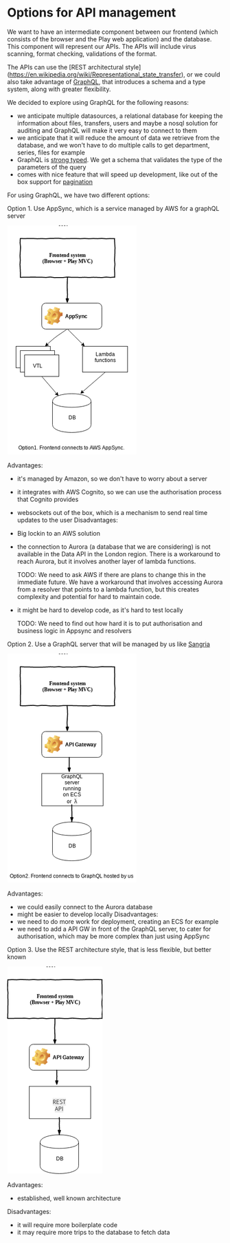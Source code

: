 # Options for API management

We want to have an intermediate component between our frontend (which consists of the browser and the Play web application)
and the database. 
This component will represent our APIs. The APIs will include virus scanning, format checking, validations of the format.

The APIs can use the [REST architectural style]  (https://en.wikipedia.org/wiki/Representational_state_transfer),
or we could also take advantage of [GraphQL](https://graphql.org/), that introduces a schema and a type system, along with greater flexibility.

We decided to explore using GraphQL for the following reasons:
- we anticipate multiple datasources, a relational database for keeping the information about files, transfers, users 
 and maybe a nosql solution for auditing and GraphQL will make it very easy to connect to them
- we anticipate that it will reduce the amount of data we retrieve from the database, and we won't have to do
multiple calls to get department, series, files for example
- GraphQL is [strong typed](https://graphql.org/learn/schema/). We get a schema that validates the type of the parameters of the query
- comes with nice feature that will speed up development, like out of the box support for [pagination](https://graphql.org/learn/pagination/)

For using GraphQL, we have two different options:

Option 1. Use AppSync, which is a service managed by AWS for a graphQL server

![appsync](images/AppSync.png "Frontend connects to AWS Appsync")

Advantages:
- it's managed by Amazon, so we don't have to worry about a server
- it integrates with AWS Cognito, so we can use the authorisation process that Cognito provides
- websockets out of the box, which is a mechanism to send real time updates to the user
Disadvantages:
- Big lockin to an AWS solution
- the connection to Aurora (a database that we are considering) is not available in the Data API in the
London region. There is a workaround to reach Aurora, but it involves another layer of lambda functions. 

   TODO: We need to ask AWS if there are plans to change this in the immediate future. We have a
workaround that involves accessing Aurora from a resolver that points to a lambda function, but this
creates complexity and potential for hard to maintain code.
- it might be hard to develop code, as it's hard to test locally

   TODO: We need to find out how hard it is to put authorisation and business logic in Appsync and
resolvers

Option 2. Use a GraphQL server that will be managed by us like [Sangria](https://sangria-graphql.org/)

![graphql](images/GraphQLSelfHosted.png "Frontend connects to a GraphQL server managed by us")

Advantages:
- we could easily connect to the Aurora database
- might be easier to develop locally
Disadvantages:
- we need to do more work for deployment, creating an ECS for example
- we need to add a API GW in front of the GraphQL server, to cater for authorisation, which may be more
complex than just using AppSync

Option 3. Use the REST architecture style, that is less flexible, but better known

![REST](images/REST.png "Frontend connects to a GraphQL server managed by us")

Advantages:
- established, well known architecture

Disadvantages:
- it will require more boilerplate code
- it may require more trips to the database to fetch data 